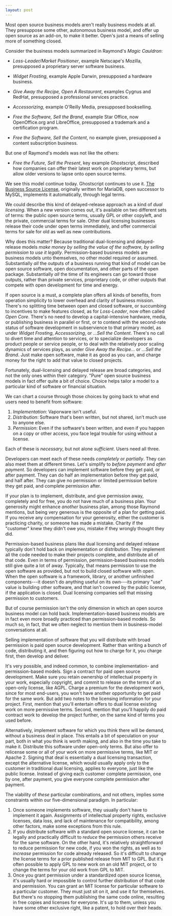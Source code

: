 ```yaml
---
layout: post
---
```


Most open source business models aren't really business models at all.  They presuppose some other, autonomous business model, and offer up open source as an add-on, to make it better.  Open's just a means of selling more of something closed.

Consider the business models summarized in Raymond's _Magic Cauldron_:

- _Loss-Leader/Market Positioner_, example Netscape's Mozilla, presupposed a proprietary server software business.

- _Widget Frosting_, example Apple Darwin, presupposed a hardware business.

- _Give Away the Recipe, Open A Restaurant_, examples Cygnus and RedHat, presupposed a professional services practice.

- _Accessorizing_, example O'Reilly Media, presupposed bookselling.

- _Free the Software, Sell the Brand_, example Star Office, now OpenOffice.org and LibreOffice, presupposed a trademark and a certification program.

- _Free the Software, Sell the Content_, no example given, presupposed a content subscription business.

But one of Raymond's models was not like the others:

- _Free the Future, Sell the Present_, key example Ghostscript, described how companies can offer their latest work on proprietary terms, but allow older versions to lapse onto open source terms. 

We see this model continue today.  Ghostscript continues to use it.  [The Business Source License](https://mariadb.com/bsl11), originally written for MariaDB, open successor to MySQL, implements it automatically, through legal terms.

We could describe this kind of delayed-release approach as a kind of _dual licensing_.  When a new version comes out, it's available on two different sets of terms: the public open source terms, usually GPL or other copyleft, and the private, commercial terms for sale.  Other dual licensing businesses release their code under open terms immediately, and offer commercial terms for sale for old as well as new contributions.

Why does this matter?  Because traditional dual-licensing and delayed-release models _make money by selling the value of the software, by selling permission to use it legally_.  Permission-based business models are business models unto themselves, no other model required or assumed.  Substantially _all_ the outputs of a business running that kind of model can be open source software, open documentation, and other parts of the open package.  Substantially _all_ the time of its engineers can go toward those outputs, rather than private services, proprietary code, or other outputs that compete with open development for time and energy.

If open source is a must, a complete plan offers all kinds of benefits, from operation simplicity to lower overhead and clarity of business mission.  There's no splitting time between open and closed software, or succumbing to incentives to make features closed, as for _Loss-Leader_, now often called _Open Core_.  There's no need to develop a capital-intensive hardware, media, or publishing business in parallel or first, or to contend with the second-rate status of software development in subservience to that primary model, as under _Widget Frosting_, _Accessorizing_, or _...Sell the Content_.  There's no call to divert time and attention to services, or to specialize developers as product people or service people, or to deal with the relatively poor scaling dynamics of services plays, as under _Give Away the Recipe..._ or _...Sell the Brand_.  Just make open software, make it as good as you can, and charge money for the right to add that value to closed projects.

Fortunately, dual-licensing and delayed release are broad categories, and not the only ones within their category.  "Pure" open source business models in fact offer quite a bit of choice.  Choice helps tailor a model to a particular kind of software or financial situation.

We can chart a course through those choices by going back to what end users need to benefit from software:

1. _Implementation_: Vaporware isn't useful.
2. _Distribution_:  Software that's been written, but not shared, isn't much use to anyone else.
3. _Permission_:  Even if the software's been written, and even if you happen on a copy or other access, you face legal trouble for using without a license.

Each of these is _necessary_, but not alone _sufficient_.  Users need all three.

Developers can meet each of these needs _completely_ or _partially_. They can also meet them at different times.  Let's simplify to _before payment_ and _after payment_.  So developers can implement software before they get paid, or after payment.  They can do half an implementation before they get paid, and half after.  They can give no permission or limited permission before they get paid, and complete permission after.

If your plan is to implement, distribute, and give permission away, completely and for free, you do not have much of a business plan.  Your generosity might enhance _another_ business plan, among those Raymond mentions, but being very generous is the opposite of a plan for getting paid.  If you receive any compensation for your generosity, either the customer is practicing charity, or someone has made a mistake.  Charity if the "customer" knew they didn't owe you, mistake if they wrongly thought they did.

Permission-based business plans like dual licensing and delayed release typically don't hold back on implementation or distribution.  They implement all the code needed to make their projects complete, and distribute all of that code.  Even in terms of permission, permission-based business models still give quite a lot of away.  Typically, that means permission to use the open software as provided, but not to build closed software with open.  When the open software is a framework, library, or another unfinished components---it doesn't do anything useful on its own---its primary "use" value is building other software, and that isn't covered by the public license, if the application is closed.  Dual licensing companies sell that missing permission to customers.

But of course permission isn't the only dimension in which an open source business model can hold back.  Implementation-based business models are in fact even more broadly practiced than permission-based models.  So much so, in fact, that we often neglect to mention them in business-model conversations at all.

Selling implementation of software that you will distribute with broad permission is paid open source development.  Rather than writing a bunch of code, distributing it, and then figuring out how to charge for it, you charge first, then develop and deliver.

It's very possible, and indeed common, to combine implementation- and permission-based models.  Sign a contract for paid open source development.  Make sure you retain ownership of intellectual property in your work, especially copyright, and commit to release on the terms of an open-only license, like AGPL.  Charge a premium for the development work, since for most end-users, you won't have another opportunity to get paid for the same work.  But add two notes to the licensing information for your project. First, mention that you'll entertain offers to dual license existing work on more permissive terms.  Second, mention that you'll happily do paid contract work to develop the project further, on the same kind of terms you used before.

Alternatively, implement software for which you think there will be demand, without a business deal in place.  This entails a bit of speculation on your part, both in what you think is worth making, and also in the time you take to make it.  Distribute this software under open-only terms.  But also offer to relicense some or all of your work on more permissive terms, like MIT or Apache 2.  Signing that deal is essentially a dual licensing transaction, except the alternative license, which would usually apply only to the customer in traditional dual licensing, applies to everyone, just like the public license.  Instead of giving each customer complete permission, one by one, after payment, you give everyone complete permission after payment.

The viability of _these_ particular combinations, and not others, implies some constraints within our five-dimensional paradigm.  In particular:

1. Once someone implements software, they usually don't have to implement it again.  Assignments of intellectual property rights, exclusive licenses, data loss, and lack of maintenance for compatibility, among other factors, make some exceptions from this rule.
2. If you distribute software with a standard open source license, it can be legally and practically difficult to _reduce_ the permission others receive for the same software.  On the other hand, it's relatively straightforward to reduce permission for new code, if you won the rights, as well as to _increase_ permission for code already released.  So it's difficult to change the license terms for a prior published release from MIT to GPL.  But it's often possible to apply GPL to new work on an old MIT project, or to change the terms for your old work from GPL to MIT. 
3. Once you grant permission under a standardized open source license, it's usually hard or impossible to control further distribution of that code and permission.  You can grant an MIT license for particular software to a particular customer.  They must just sit on it, and use it for themselves.  But there's no stopping them publishing the same code online, resulting in free copies and licenses for everyone.  It's up to them, unless you have some other exclusive right, like a patent, to hold over their heads.